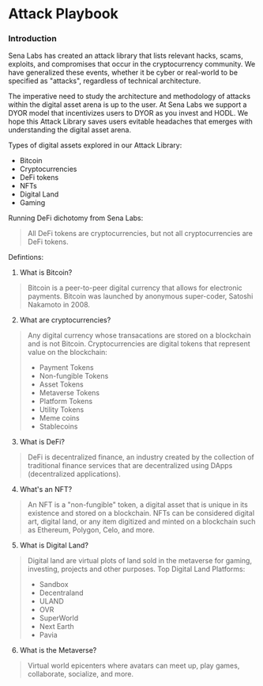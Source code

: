 # Attack Playbook

### Introduction
Sena Labs has created an attack library that lists relevant hacks, scams, exploits, and compromises that occur in the cryptocurrency community. We have generalized these events, whether it be cyber or real-world to be specified as "attacks", regardless of technical architecture.

The imperative need to study the architecture and methodology of attacks within the digital asset arena is up to the user. At Sena Labs we support a DYOR model that incentivizes users to DYOR as you invest and HODL. We hope this Attack Library saves users evitable headaches that emerges with understanding the digital asset arena.

Types of digital assets explored in our Attack Library:
- Bitcoin
- Cryptocurrencies
- DeFi tokens
- NFTs
- Digital Land
- Gaming

Running DeFi dichotomy from Sena Labs:
> All DeFi tokens are cryptocurrencies, but not all cryptocurrencies are DeFi tokens.

Defintions:
1. What is Bitcoin?
> Bitcoin is a peer-to-peer digital currency that allows for electronic payments. Bitcoin was launched by anonymous super-coder, Satoshi Nakamoto in 2008.

2. What are cryptocurrencies?
> Any digital currency whose transacations are stored on a blockchain and is not Bitcoin. 
> Cryptocurrencies are digital tokens that represent value on the blockchain:
>- Payment Tokens
>- Non-fungible Tokens
>- Asset Tokens
>- Metaverse Tokens
>- Platform Tokens 
>- Utility Tokens
>- Meme coins
>- Stablecoins

3. What is DeFi?
> DeFi is decentralized finance, an industry created by the collection of traditional finance services that are decentralized using DApps (decentralized applications).

4.  What's an NFT?
> An NFT is a "non-fungible" token, a digital asset that is unique in its existence and stored on a blockchain. NFTs can be considered digital art, digital land, or any item digitized and minted on a blockchain such as Ethereum, Polygon, Celo, and more.

5. What is Digital Land?
> Digital land are virtual plots of land sold in the metaverse for gaming, investing, projects and other purposes.
> Top Digital Land Platforms:
>- Sandbox
>- Decentraland
>- ULAND
>- OVR
>- SuperWorld
>- Next Earth
>- Pavia

6. What is the Metaverse?
> Virtual world epicenters where avatars can meet up, play games, collaborate, socialize, and more. 
